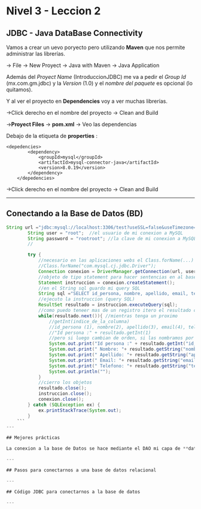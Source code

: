 # Nivel 3 - Leccion 2

## JDBC - Java DataBase Connectivity


Vamos a crear un uevo poryecto pero utilizando **Maven** que nos permite administrar las librerías.

-> File -> New Proyect -> Java with Maven -> Java Application 

Además del *Proyect Name* (IntroduccionJDBC) me va a pedir el *Group Id* (mx.com.gm.jdbc) y la *Version* (1.0) y el *nombre del paquete* es opcional (lo quitamos).

Y al ver el proyecto en **Dependencies** voy a ver muchas librerías.

->Click derecho en el nombre del proyecto -> Clean and Build

->**Proyect Files** -> **pom.xml** -> Veo las dependencias

Debajo de la etiqueta de **properties** :

```
<depedencies>
        <dependency>
            <groupId>mysql</groupId>
            <artifactId>mysql-connector-java</artifactId>
            <version>8.0.19</version>
        </dependency>
    </depedencies>
 ```   

->Click derecho en el nombre del proyecto -> Clean and Build

---

## Conectando a la Base de Datos (BD)

```JAVA
String url ="jdbc:mysql://localhost:3306/test?useSSL=false&useTimezone=true&serverTimezone=UTC&allowPublicKeyRetrieval=true";
        String user = "root";  //el usuario de mi conexion a MySQL
        String password = "rootroot"; //la clave de mi conexion a MySQL
        //

        try {
            //necesario en las aplicaciones webs el Class.forName(...)
            //Class.forName("com.mysql.cj.jdbc.Driver");
            Connection conexion = DriverManager.getConnection(url, user, password);
            //objeto de tipo statement para hacer sentencias en al base de datos
            Statement instruccion = conexion.createStatement();
            //en el String sql guardo mi query SQL
            String sql ="SELECT id_persona, nombre, apellido, email, telefono FROM persona";
            //ejecuto la instruccion (query SQL)
            ResultSet resultado = instruccion.executeQuery(sql);
            //como puedo teneer mas de un registro itero el resultado con un ciclo while
            while(resultado.next()){ //mientras tenga un proximo
                //getInt(indice_de_la_columna)
                //id_persona (1), nombre(2), apellido(3), email(4), telefono(5)
                //"Id persona :" + resultado.getInt(1)
                //pero si luego cambian de orden, si las nombramos por el nombre no tneemos problema
                System.out.print("Id persona :" + resultado.getInt("id_persona"));
                System.out.print(" Nombre: "+ resultado.getString("nombre"));
                System.out.print(" Apellido: "+ resultado.getString("apellido"));
                System.out.print(" Email: "+ resultado.getString("email"));
                System.out.print(" Telefono: "+ resultado.getString("telefono"));
                System.out.println("");
            }
            //cierro los objetos
            resultado.close();
            instruccion.close();
            conexion.close();
        } catch (SQLException ex) {
            ex.printStackTrace(System.out);
        }
    ```
---

## Mejores prácticas

La conexion a la base de Datos se hace mediante el DAO mi capa de **datos**, por eso creo un paquete **dato** y creo la clase **Conexion** (no la nombro Conection en inglés, porque Java ya tiene una clase Conection).

---

## Pasos para conectarnos a una base de datos relacional

---

## Código JDBC para conectarnos a la base de datos

---
